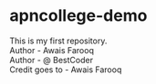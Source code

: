 # apncollege-demo
This is my first repository.
<br>
Author - Awais Farooq
<br>
Author - @ BestCoder
<br>
Credit goes to - Awais Farooq
